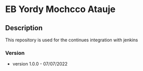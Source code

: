 # EB Yordy Mochcco Atauje

## Description
This repository is used for the continues integration with jenkins

### Version
* version 1.0.0 - 07/07/2022